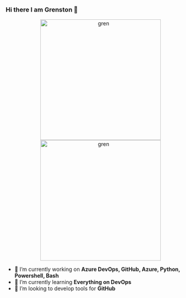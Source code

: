 ### Hi there I am Grenston 👋


<div align = "center">
<p float = "left">
  <a href="https://octodex.github.com/"> <img src = "https://octodex.github.com/images/skatetocat.png" width = "320" height = "320" alt = "gren"> </a>
  <a href="https://octodex.github.com/"> <img src = "https://octodex.github.com/images/privateinvestocat.jpg" width = "320" height = "320" alt = "gren"> </a>
</p>
</div>

- 🔭 I’m currently working on **Azure DevOps, GitHub, Azure, Python, Powershell, Bash**
- 🌱 I’m currently learning **Everything on DevOps**
- 👯 I’m looking to develop tools for **GitHub**

